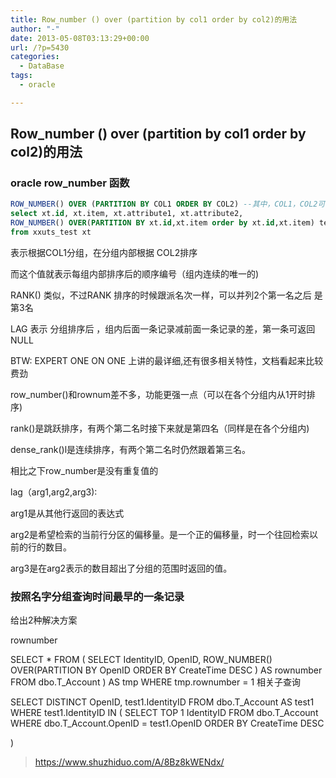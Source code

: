 ```yaml
---
title: Row_number () over (partition by col1 order by col2)的用法
author: "-"
date: 2013-05-08T03:13:29+00:00
url: /?p=5430
categories:
  - DataBase
tags:
  - oracle

---
```

## Row_number () over (partition by col1 order by col2)的用法

### oracle row_number 函数
```sql
ROW_NUMBER() OVER (PARTITION BY COL1 ORDER BY COL2) --其中，COL1，COL2可以为多列
select xt.id, xt.item, xt.attribute1, xt.attribute2, 
ROW_NUMBER() OVER(PARTITION BY xt.id,xt.item order by xt.id,xt.item) test
from xxuts_test xt
```


表示根据COL1分组，在分组内部根据 COL2排序
  
而这个值就表示每组内部排序后的顺序编号（组内连续的唯一的) 

RANK() 类似，不过RANK 排序的时候跟派名次一样，可以并列2个第一名之后 是第3名

LAG 表示 分组排序后 ，组内后面一条记录减前面一条记录的差，第一条可返回 NULL

BTW: EXPERT ONE ON ONE 上讲的最详细,还有很多相关特性，文档看起来比较费劲

row_number()和rownum差不多，功能更强一点（可以在各个分组内从1开时排序) 
  
rank()是跳跃排序，有两个第二名时接下来就是第四名（同样是在各个分组内) 
  
dense_rank()l是连续排序，有两个第二名时仍然跟着第三名。
  
相比之下row_number是没有重复值的
  
lag（arg1,arg2,arg3):
  
arg1是从其他行返回的表达式
  
arg2是希望检索的当前行分区的偏移量。是一个正的偏移量，时一个往回检索以前的行的数目。
  
arg3是在arg2表示的数目超出了分组的范围时返回的值。



### 按照名字分组查询时间最早的一条记录
 
给出2种解决方案

rownumber

SELECT *
FROM
(
SELECT IdentityID, OpenID, ROW_NUMBER() OVER(PARTITION BY OpenID ORDER BY CreateTime DESC
) AS rownumber FROM dbo.T_Account
) AS tmp
WHERE tmp.rownumber = 1
相关子查询

SELECT DISTINCT OpenID, test1.IdentityID FROM dbo.T_Account
AS test1
WHERE test1.IdentityID
IN
(
SELECT TOP 1 IdentityID FROM dbo.T_Account
WHERE dbo.T_Account.OpenID =  test1.OpenID
ORDER BY CreateTime DESC
 
)

>https://www.shuzhiduo.com/A/8Bz8kWENdx/